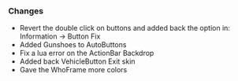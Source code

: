 ### Changes ###

  * Revert the double click on buttons and added back the option in: Information -> Button Fix
  * Added Gunshoes to AutoButtons
  * Fix a lua error on the ActionBar Backdrop
  * Added back VehicleButton Exit skin
  * Gave the WhoFrame more colors

